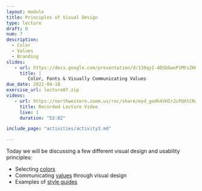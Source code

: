```yaml
---
layout: module
title: Principles of Visual Design
type: lecture
draft: 0
num: 7
description:
  - Color
  - Values
  - Branding
slides:
   - url: https://docs.google.com/presentation/d/130qyI-ADSbGweP1MtsZHO-Mq428lm5Fg_esQeJ9ZtN8/edit?usp=sharing
     title: |
        Color, Fonts & Visually Communicating Values
due_date: 2022-04-18
exercise_url: lecture07.zip
videos:
   - url: https://northwestern.zoom.us/rec/share/myd_godk4VHIr2cPQXtCNzmIFDg7BRv3eF7DigpMj1Y-noV_cyn38VmKc2plleVj.zUIBt9_ZDAIcCOt1?startTime=1618865898000
     title: Recorded Lecture Video
     live: 1
     duration: "52:02"

include_page: "activities/activity3.md"

---
```


Today we will be discussing a few different visual design and usability principles:

* Selecting [colors](../css-reference/color/)
* Communicating <a href="https://docs.google.com/document/d/1Vv5tPZ8UjqJNYO9pCp_PQhxHT8qoGY09deKX6uygUFA/edit?usp=sharing" target="_blank">values</a> through visual design
* Examples of [style guides](../css-reference/style-guides/)